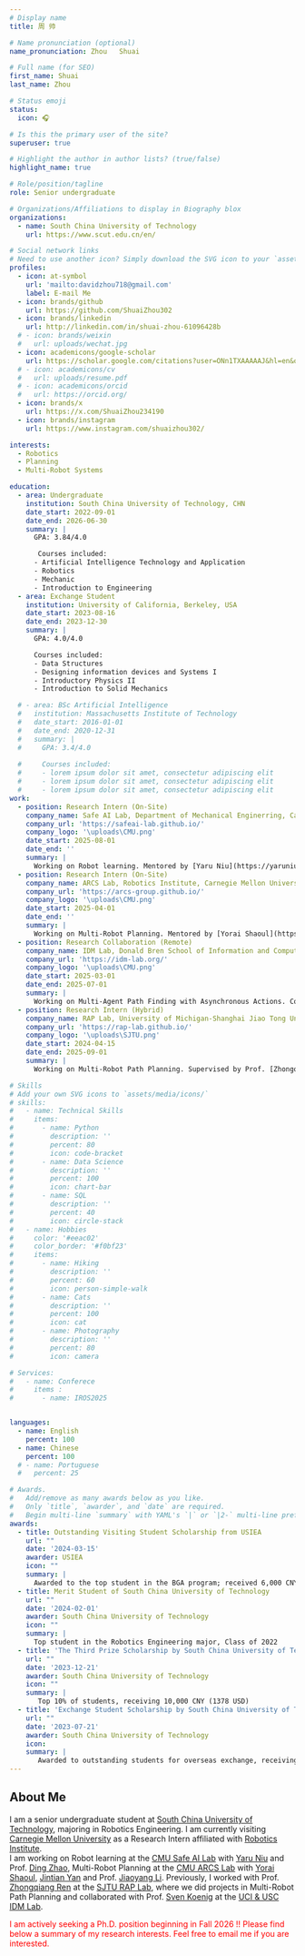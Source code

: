 ```yaml
---
# Display name
title: 周 帅

# Name pronunciation (optional)
name_pronunciation: Zhou   Shuai

# Full name (for SEO)
first_name: Shuai
last_name: Zhou

# Status emoji
status: 
  icon: 🎧

# Is this the primary user of the site?
superuser: true

# Highlight the author in author lists? (true/false)
highlight_name: true

# Role/position/tagline
role: Senior undergraduate

# Organizations/Affiliations to display in Biography blox
organizations:
  - name: South China University of Technology
    url: https://www.scut.edu.cn/en/

# Social network links
# Need to use another icon? Simply download the SVG icon to your `assets/media/icons/` folder.
profiles:
  - icon: at-symbol
    url: 'mailto:davidzhou718@gmail.com'
    label: E-mail Me
  - icon: brands/github
    url: https://github.com/ShuaiZhou302
  - icon: brands/linkedin
    url: http://linkedin.com/in/shuai-zhou-61096428b
  # - icon: brands/weixin
  #   url: uploads/wechat.jpg 
  - icon: academicons/google-scholar
    url: https://scholar.google.com/citations?user=ONn1TXAAAAAJ&hl=en&oi=sra   
  # - icon: academicons/cv
  #   url: uploads/resume.pdf   
  # - icon: academicons/orcid
  #   url: https://orcid.org/
  - icon: brands/x
    url: https://x.com/ShuaiZhou234190  
  - icon: brands/instagram
    url: https://www.instagram.com/shuaizhou302/     

interests:
  - Robotics
  - Planning
  - Multi-Robot Systems

education:
  - area: Undergraduate
    institution: South China University of Technology, CHN
    date_start: 2022-09-01
    date_end: 2026-06-30
    summary: |
      GPA: 3.84/4.0 

       Courses included:
      - Artificial Intelligence Technology and Application
      - Robotics
      - Mechanic
      - Introduction to Engineering
  - area: Exchange Student
    institution: University of California, Berkeley, USA
    date_start: 2023-08-16
    date_end: 2023-12-30
    summary: |
      GPA: 4.0/4.0

      Courses included:
      - Data Structures
      - Designing information devices and Systems I
      - Introductory Physics II
      - Introduction to Solid Mechanics

  # - area: BSc Artificial Intelligence
  #   institution: Massachusetts Institute of Technology
  #   date_start: 2016-01-01
  #   date_end: 2020-12-31
  #   summary: |
  #     GPA: 3.4/4.0
      
  #     Courses included:
  #     - lorem ipsum dolor sit amet, consectetur adipiscing elit
  #     - lorem ipsum dolor sit amet, consectetur adipiscing elit
  #     - lorem ipsum dolor sit amet, consectetur adipiscing elit
work:
  - position: Research Intern (On-Site)
    company_name: Safe AI Lab, Department of Mechanical Enginerring, Carnegie Mellon University, USA
    company_url: 'https://safeai-lab.github.io/'
    company_logo: '\uploads\CMU.png'
    date_start: 2025-08-01
    date_end: ''
    summary: |
      Working on Robot learning. Mentored by [Yaru Niu](https://yaruniu.com/) and Supervised by Prof. [Ding Zhao](https://www.meche.engineering.cmu.edu/directory/bios/zhao-ding.html).
  - position: Research Intern (On-Site)
    company_name: ARCS Lab, Robotics Institute, Carnegie Mellon University, USA
    company_url: 'https://arcs-group.github.io/'
    company_logo: '\uploads\CMU.png'
    date_start: 2025-04-01
    date_end: ''
    summary: |
      Working on Multi-Robot Planning. Mentored by [Yorai Shaoul](https://yoraish.com/), [Jintian Yan](https://jingtianyan.github.io/) and Supervised by Prof. [Jiaoyang Li](https://jiaoyangli.me/).
  - position: Research Collaboration (Remote)
    company_name: IDM Lab, Donald Bren School of Information and Computer Science, University of California, Irvine, USA
    company_url: 'https://idm-lab.org/'
    company_logo: '\uploads\CMU.png'
    date_start: 2025-03-01
    date_end: 2025-07-01
    summary: |
      Working on Multi-Agent Path Finding with Asynchronous Actions. Collaborating with Prof. [Sven Koenig](https://idm-lab.org/) via RAP Lab.    
  - position: Research Intern (Hybrid)
    company_name: RAP Lab, University of Michigan-Shanghai Jiao Tong University Joint Institut, Shanghai Jiao Tong University, CHN
    company_url: 'https://rap-lab.github.io/'
    company_logo: '\uploads\SJTU.png'
    date_start: 2024-04-15
    date_end: 2025-09-01
    summary: |
      Working on Multi-Robot Path Planning. Supervised by Prof. [Zhongqiang Ren](https://rap-lab.github.io/team/zren/).

# Skills
# Add your own SVG icons to `assets/media/icons/`
# skills:
#   - name: Technical Skills
#     items:
#       - name: Python
#         description: ''
#         percent: 80
#         icon: code-bracket
#       - name: Data Science
#         description: ''
#         percent: 100
#         icon: chart-bar
#       - name: SQL
#         description: ''
#         percent: 40
#         icon: circle-stack
#   - name: Hobbies
#     color: '#eeac02'
#     color_border: '#f0bf23'
#     items:
#       - name: Hiking
#         description: ''
#         percent: 60
#         icon: person-simple-walk
#       - name: Cats
#         description: ''
#         percent: 100
#         icon: cat
#       - name: Photography
#         description: ''
#         percent: 80
#         icon: camera

# Services:
#   - name: Conferece
#     items :
#       - name: IROS2025


languages:
  - name: English
    percent: 100
  - name: Chinese
    percent: 100
  # - name: Portuguese
  #   percent: 25

# Awards.
#   Add/remove as many awards below as you like.
#   Only `title`, `awarder`, and `date` are required.
#   Begin multi-line `summary` with YAML's `|` or `|2-` multi-line prefix and indent 2 spaces below.
awards:
  - title: Outstanding Visiting Student Scholarship from USIEA
    url: ""
    date: '2024-03-15'
    awarder: USIEA
    icon: ""
    summary: |
      Awarded to the top student in the BGA program; received 6,000 CNY (827 USD)
  - title: Merit Student of South China University of Technology
    url: ""
    date: '2024-02-01'
    awarder: South China University of Technology
    icon: ""
    summary: |
      Top student in the Robotics Engineering major, Class of 2022
  - title: 'The Third Prize Scholarship by South China University of Technology'
    url: ""
    date: '2023-12-21'
    awarder: South China University of Technology
    icon: ""
    summary: |
       Top 10% of students, receiving 10,000 CNY (1378 USD)
  - title: 'Exchange Student Scholarship by South China University of Technology'
    url: ""
    date: '2023-07-21'
    awarder: South China University of Technology
    icon: 
    summary: |
       Awarded to outstanding students for overseas exchange, receiving 40,000 CNY (5512 USD)
---
```


## About Me


I am a senior undergraduate student at [South China University of Technology](https://www.scut.edu.cn/en/), majoring in Robotics Engineering. I am currently visiting [Carnegie Mellon University](https://www.cmu.edu/) as a Research Intern affiliated with [Robotics Institute](https://www.ri.cmu.edu/). <br>
I am working on Robot learning at the [CMU Safe AI Lab](https://safeai-lab.github.io/) with [Yaru Niu](https://yaruniu.com/) and Prof. [Ding Zhao](https://www.meche.engineering.cmu.edu/directory/bios/zhao-ding.html), Multi-Robot Planning at the [CMU ARCS Lab](https://arcs-group.github.io/) with [Yorai Shaoul](https://yoraish.com/), [Jintian Yan](https://jingtianyan.github.io/) and Prof. [Jiaoyang Li](https://jiaoyangli.me/). Previously, I worked with Prof. [Zhongqiang Ren](https://rap-lab.github.io/team/zren/) at the [SJTU RAP Lab](https://rap-lab.github.io/), where we did projects in Multi-Robot Path Planning and collaborated with Prof. [Sven Koenig](https://idm-lab.org/) at the [UCI & USC IDM Lab](https://idm-lab.org/news.html). <br>
<!-- I am working on Robot learning with My previous and ongoing research focuses on Multi-Robot Motion Planning, and I am working with [Yorai Shaoul](https://yoraish.com/), [Jingtian Yan](https://jingtianyan.github.io/) and Prof. [Jiaoyang Li](https://jiaoyangli.me/) at the [ARCS Lab](https://arcs-group.github.io/) of the Robotics Institute, Carnegie Mellon University. Additionally, I am also working with Dr. [Shizhe Zhao](https://eggeek.github.io/) and Prof. [Zhongqiang Ren](https://rap-lab.github.io/team/zren/) at the [RAP Lab](https://rap-lab.github.io/) of Shanghai Jiao Tong University, collaborating with Prof. [Sven Koenig](https://idm-lab.org/index.html) at the [IDM Lab](https://idm-lab.org/) of University of California, Irvine and University of Southern California. <br> -->
<font color="red"> I am actively seeking a Ph.D. position beginning in Fall 2026 !! Please find below a summary of my research interests. Feel free to email me if you are interested. </font> <br>
<!-- I am currently a visiting researcher at CMU's Pittsburgh campus. If you have any research ideas or ongoing work in multi-agent coordination/cooperation and are interested in potential collaboration, please feel free to reach out, I'd be happy to discuss opportunities to work together! -->
<!-- At present, I am a remote Research intern in RAP-lab, UM-SJTU JI, SJTU. Working on Multi agent path finding(MAPF) and its varients.  <br>
In addition to MAPF and Planning, I am also interested in other areas of Multi Agent System, Operations research, Optimization, Robotics. I believe that only by extensive study can my research horizons are not restricted. If you are willing to discuss with me about any topic related to robotics, please contact me directly.<br> -->
<!-- <font color="red">I am looking for a position for summer and autumn research in 2025!!</font> -->

